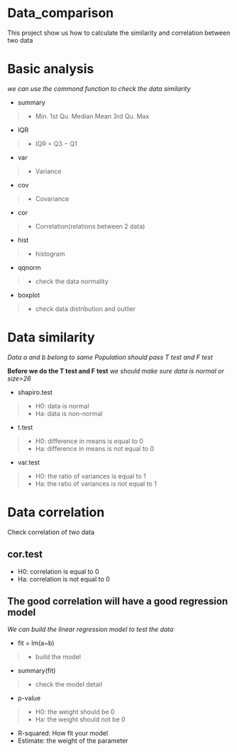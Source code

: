 # Data_comparison
This project show us how to calculate the similarity and correlation between two data

# Basic analysis
*we can use the commond function to check the data similarity*
- summary
>- Min. 1st Qu.  Median    Mean 3rd Qu.    Max
- IQR
>- IQR = Q3 − Q1
- var
>- Variance
- cov
>- Covariance  
- cor
>- Correlation(relations between 2 data)
- hist
>- histogram
- qqnorm
>- check the data normality
- boxplot
>- check data distribution and outlier

# Data similarity
*Data a and b belong to same Population should pass T test and F test*

**Before we do the T test and F test**
*we should make sure data is normal or size>26*
- shapiro.test
>- H0: data is normal
>- Ha: data is non-normal
- t.test
>- H0: difference in means is equal to 0
>- Ha: difference in means is not equal to 0
- var.test
>- H0: the ratio of variances is equal to 1
>- Ha: the ratio of variances is not equal to 1

# Data correlation
Check correlation of two data
## cor.test
- H0: correlation is equal to 0
- Ha: correlation is not equal to 0


## The good correlation will have a good regression model
*We can build the linear regression model to test the data*
- fit = lm(a~b)
>- build the model
- summary(fit)
>- check the model detail
- p-value
>- H0: the weight should be 0
>- Ha: the weight should not be 0
- R-squared: How fit your model
- Estimate: the weight of the parameter





